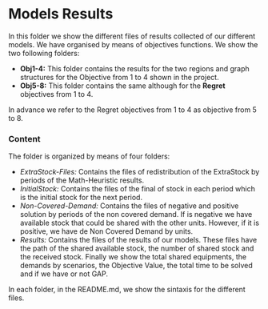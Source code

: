 # Models Results

In this folder we show the different files of results collected of our different models. We have organised by means of objectives functions. We show the two following folders:

* **Obj1-4:** This folder contains the results for the two regions and graph structures for the Objective from 1 to 4 shown in the project.
* **Obj5-8:** This folder contains the same although for the **Regret** objectives from 1 to 4.

In advance we refer to the Regret objectives from 1 to 4 as objective from 5 to 8.

<h3> Content </h3>

The folder is organized by means of four folders:

* *ExtraStock-Files:* Contains the files of redistribution of the ExtraStock by periods of the Math-Heuristic results.
* *InitialStock:* Contains the files of the final of stock in each period which is the initial stock for the next period.
* *Non-Covered-Demand:* Contains the files of negative and positive solution by periods of the non covered demand. If is negative we have available stock that could be shared with the other units. However, if it is positive, we have de Non Covered Demand by units.
* *Results:* Contains the files of the results of our models. These files have the path of the shared available stock, the number of shared stock and the received stock. Finally we show the total shared equipments, the demands by scenarios, the Objective Value, the total time to be solved and if we have or not GAP.
  
In each folder, in the README.md, we show the sintaxis for the different files.
